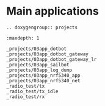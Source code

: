 Main applications
=================

```{eval-rst}
.. doxygengroup:: projects
```

```{toctree}
:maxdepth: 1

_projects/03app_dotbot
_projects/03app_dotbot_gateway
_projects/03app_dotbot_gateway_lr
_projects/03app_sailbot
_projects/03app_log_dump
_projects/03app_nrf5340_app
_projects/03app_nrf5340_net
_radio_test/tx
_radio_test/tx_idle
_radio_test/rx
```
